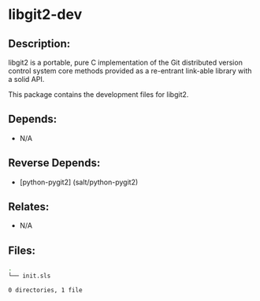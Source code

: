 # libgit2-dev

## Description:

libgit2 is a portable, pure C implementation of the Git distributed version control system core methods provided as a re-entrant link-able library with a solid API.

This package contains the development files for libgit2.

## Depends:

  -  N/A

## Reverse Depends:

  -  [python-pygit2] (salt/python-pygit2)

## Relates:

  -  N/A

## Files:

```bash
.
└── init.sls

0 directories, 1 file
```
